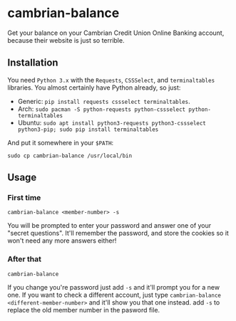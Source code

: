 # cambrian-balance

Get your balance on your Cambrian Credit Union Online Banking account, because
their website is just so terrible.

## Installation

You need `Python 3.x` with the `Requests`, `CSSSelect`, and `terminaltables`
libraries. You almost certainly have Python already, so just:

- Generic: `pip install requests cssselect terminaltables`.
- Arch: `sudo pacman -S python-requests python-cssselect python-terminaltables`
- Ubuntu: `sudo apt install python3-requests python3-cssselect python3-pip; sudo pip install terminaltables`

And put it somewhere in your `$PATH`:

	sudo cp cambrian-balance /usr/local/bin

## Usage

### First time

	cambrian-balance <member-number> -s

You will be prompted to enter your password and answer one of your "secret
questions". It'll remember the password, and store the cookies so it won't need
any more answers either!

### After that

	cambrian-balance

If you change you're password just add `-s` and it'll prompt you for a new one.
If you want to check a different account, just type `cambrian-balance
<different-member-number>` and it'll show you that one instead. add `-s` to
replace the old member number in the pasword file.
